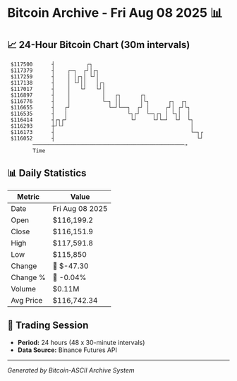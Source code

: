 # Bitcoin Archive - Fri Aug 08 2025 📊

## 📈 24-Hour Bitcoin Chart (30m intervals)

```
 $117500      ┤          ┌┐                                    
 $117379      ┤    ┌─┐  ┌┘│┌┐                                  
 $117259      ┤    │ │┌┐│ └┘│                                  
 $117138      ┤    │ └┘││   │┌┐                                
 $117017      ┤    │   └┘   └┘│                                
 $116897      ┤    │          │   ┌┐      ┌┐                   
 $116776      ┤    │          └─┐ ││      │└┐      ┌┐  ┌┐      
 $116655      ┤   ┌┘            └─┘└──┐  ┌┘ │     ┌┘│ ┌┘└┐     
 $116535      ┤   │                   └┐┌┘  └─┐┌┐ │ └┐│  │     
 $116414      ┤┌┐┌┘                    └┘     └┘└─┘  └┘  └┐    
 $116293      ┼┘└┘                                        │    
 $116173      ┤                                           └─┐┌ 
 $116052      ┤                                             └┘ 
        ────────────────────────────────────────────────→
        Time
```

## 📊 Daily Statistics

| Metric | Value |
|--------|-------|
| Date | Fri Aug 08 2025 |
| Open | $116,199.2 |
| Close | $116,151.9 |
| High | $117,591.8 |
| Low | $115,850 |
| Change | 🔴 $-47.30 |
| Change % | 🔴 -0.04% |
| Volume | $0.11M |
| Avg Price | $116,742.34 |

## 📅 Trading Session

- **Period:** 24 hours (48 x 30-minute intervals)
- **Data Source:** Binance Futures API

---
*Generated by Bitcoin-ASCII Archive System*
